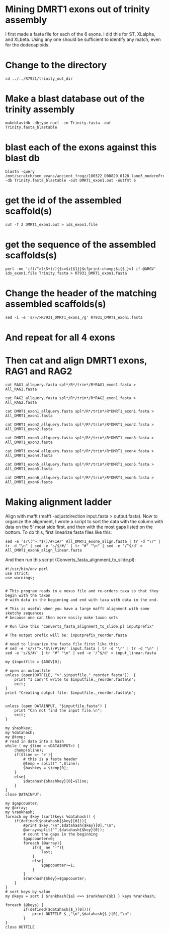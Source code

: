 # Mining DMRT1 exons out of trinity assembly

I first made a fasta file for each of the 6 exons.  I did this for ST, XLalpha, and XLbeta. Using any one should be sufficient to identify any match, even for the dodecaploids.

# Change to the directory
```
cd ../../R7931/trinity_out_dir
```

# Make a blast database out of the trinity assembly
```
makeblastdb -dbtype nucl -in Trinity.fasta -out Trinity.fasta_blastable
```

# blast each of the exons against this blast db
```
blastn -query /mnt/scratch/ben_evans/ancient_frogz/180322_D00829_0128_lane3_modernFrogs_nuclear_caps/DMRT1_ST_exon1.fasta -db Trinity.fasta_blastable -out DMRT1_exon1.out -outfmt 6
```
# get the id of the assembled scaffold(s)
```
cut -f 2 DMRT1_exon1.out > ids_exon1.file
```
# get the sequence of the assembled scaffolds(s)
```
perl -ne 'if(/^>(\S+)/){$c=$i{$1}}$c?print:chomp;$i{$_}=1 if @ARGV' ids_exon1.file Trinity.fasta > R7931_DMRT1_exon1.fasta
```

# Change the header of the matching assembled scaffolds(s)
```
sed -i -e 's/>/>R7931_DMRT1_exon1_/g' R7931_DMRT1_exon1.fasta
```

# And repeat for all 4 exons

# Then cat and align DMRT1 exons, RAG1 and RAG2

```
cat RAG1_allquery.fasta spl*/R*/trin*/R*RAG1_exon1.fasta > All_RAG1.fasta
```
```
cat RAG2_allquery.fasta spl*/R*/trin*/R*RAG2_exon1.fasta > All_RAG2.fasta 
```
```
cat DMRT1_exon1_allquery.fasta spl*/R*/trin*/R*DMRT1_exon1.fasta > All_DMRT1_exon1.fasta
```
```
cat DMRT1_exon2_allquery.fasta spl*/R*/trin*/R*DMRT1_exon2.fasta > All_DMRT1_exon2.fasta
```
```
cat DMRT1_exon3_allquery.fasta spl*/R*/trin*/R*DMRT1_exon3.fasta > All_DMRT1_exon3.fasta
```
```
cat DMRT1_exon4_allquery.fasta spl*/R*/trin*/R*DMRT1_exon4.fasta > All_DMRT1_exon4.fasta
```
```
cat DMRT1_exon5_allquery.fasta spl*/R*/trin*/R*DMRT1_exon5.fasta > All_DMRT1_exon5.fasta
```
```
cat DMRT1_exon6_allquery.fasta spl*/R*/trin*/R*DMRT1_exon6.fasta > All_DMRT1_exon6.fasta
```

# Making alignment ladder
Align with mafft (mafft -adjustdirection input.fasta > output.fasta). Now to organize the alignment, I wrote a script to sort the data with the column with data on the 5' most side first, and then with the most gaps listed on the bottom.  To do this, first linearize fasta files like this:

```
sed -e 's/\(^>.*$\)/#\1#/' All_DMRT1_exon6_align.fasta | tr -d "\r" | tr -d "\n" | sed -e 's/$/#/' | tr "#" "\n" | sed -e '/^$/d' > All_DMRT1_exon6_align_linear.fasta
```
And then run this script (Converts_fasta_alignment_to_slide.pl):
```
#!/usr/bin/env perl
use strict;
use warnings;


# This program reads in a nexus file and re-orders taxa so that they begin with the taxon
# with data in the beginning and end with taxa with data in the end.

# This is useful when you have a large mafft alignment with some sketchy sequences
# because one can then more easily make taxon sets 

# Run like this "Converts_fasta_alignment_to_slide.pl inputprefix"

# The output prefix will be: inputprefix_reorder.fasta

# need to linearize the fasta file first like this:
# sed -e 's/\(^>.*$\)/#\1#/' input.fasta | tr -d "\r" | tr -d "\n" | sed -e 's/$/#/' | tr "#" "\n" | sed -e '/^$/d' > input_linear.fasta

my $inputfile = $ARGV[0];

# open an outputfile
unless (open(OUTFILE, ">".$inputfile."_reorder.fasta"))  {
	print "I can\'t write to $inputfile._reorder.fasta\n";
	exit;
}
print "Creating output file: $inputfile._reorder.fasta\n";


unless (open DATAINPUT, "$inputfile.fasta") {
	print "Can not find the input file.\n";
	exit;
}

my $hashkey;
my %datahash;
my @temp;
# read in data into a hash
while ( my $line = <DATAINPUT>) {
	chomp($line);
	if($line =~ '>'){
		# this is a fasta header
		@temp = split(" ",$line);
		$hashkey = $temp[0];
	}
	else{
		$datahash{$hashkey}[0]=$line;
	}
}		
close DATAINPUT;

my $gapcounter;
my @array;
my %rankhash;
foreach my $key (sort(keys %datahash)) {
	if(defined($datahash{$key}[0])){
		#print $key,"\n",$datahash{$key}[0],"\n";
		@array=split("",$datahash{$key}[0]);
		# count the gaps in the beginning
		$gapcounter=0;
		foreach (@array){
			if($_ ne "-"){
				last;
			}
			else{
				$gapcounter+=1;
			}
		}
		$rankhash{$key}=$gapcounter;
	}	
}
# sort keys by value
my @keys = sort { $rankhash{$a} <=> $rankhash{$b} } keys %rankhash;

foreach (@keys) {
		if(defined($datahash{$_}[0])){
			print OUTFILE $_,"\n",$datahash{$_}[0],"\n";
		}	
}
close OUTFILE


```
